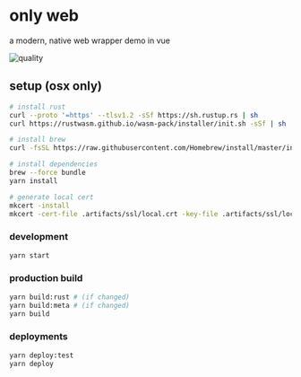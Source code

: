 # only web

a modern, native web wrapper demo in vue

![quality](https://img.shields.io/badge/code%20quality-bad-red)

## setup (osx only)

```sh
# install rust
curl --proto '=https' --tlsv1.2 -sSf https://sh.rustup.rs | sh
curl https://rustwasm.github.io/wasm-pack/installer/init.sh -sSf | sh

# install brew
curl -fsSL https://raw.githubusercontent.com/Homebrew/install/master/install.sh | sh

# install dependencies
brew --force bundle
yarn install

# generate local cert
mkcert -install
mkcert -cert-file .artifacts/ssl/local.crt -key-file .artifacts/ssl/local.key localhost 127.0.0.1 ::1
```

### development

```sh
yarn start
```

### production build

```sh
yarn build:rust # (if changed)
yarn build:meta # (if changed)
yarn build
```

### deployments

```sh
yarn deploy:test
yarn deploy
```
